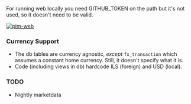 For running web locally you need GITHUB_TOKEN on the path but it's not used, so it doesn't need to be valid. 

[![pim-web](https://github.com/aarongreenwald/pim/actions/workflows/web.yml/badge.svg)](https://github.com/aarongreenwald/pim/actions/workflows/web.yml)

### Currency Support

* The db tables are currency agnostic, _except_ `fx_transaction` which assumes a constant home currency. Still, it doesn't specify what it is. 
* Code (including views in db) hardcode ILS (foreign) and USD (local).

### TODO

* Nightly marketdata

